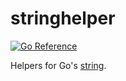 # stringhelper
[![Go Reference](https://pkg.go.dev/badge/github.com/solsw/stringhelper.svg)](https://pkg.go.dev/github.com/solsw/stringhelper)

Helpers for Go's [string](https://go.dev/ref/spec#String_types).
